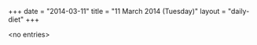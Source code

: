 +++
date = "2014-03-11"
title = "11 March 2014 (Tuesday)"
layout = "daily-diet"
+++


\<no entries\>

